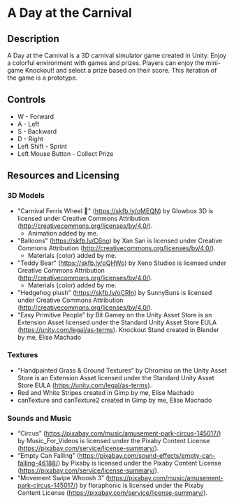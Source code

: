# A Day at the Carnival

## Description
A Day at the Carnival is a 3D carnival simulator game created in Unity. Enjoy a colorful environment with games and prizes. Players can enjoy the mini-game Knockout! and select a prize based on their score. This iteration of the game is a prototype.

## Controls
* W - Forward
* A - Left
* S - Backward
* D - Right
* Left Shift - Sprint
* Left Mouse Button - Collect Prize

## Resources and Licensing

### 3D Models
* "Carnival Ferris Wheel 🎡" (https://skfb.ly/oMEQN) by Glowbox 3D is licensed under Creative Commons Attribution (http://creativecommons.org/licenses/by/4.0/).
	* Animation added by me.
* "Balloons" (https://skfb.ly/C6no) by Xan San is licensed under Creative Commons Attribution (http://creativecommons.org/licenses/by/4.0/). 
	* Materials (color) added by me.
* "Teddy Bear" (https://skfb.ly/oQHWo) by Xeno Studios is licensed under Creative Commons Attribution (http://creativecommons.org/licenses/by/4.0/).
	* Materials (color) added by me.
* "Hedgehog plush" (https://skfb.ly/oCRIn) by SunnyBuns is licensed under Creative Commons Attribution (http://creativecommons.org/licenses/by/4.0/).
* “Easy Primitive People” by Bit Gamey on the Unity Asset Store is an Extension Asset licensed under the Standard Unity Asset Store EULA (https://unity.com/legal/as-terms).
Knockout Stand created in Blender by me, Elise Machado

### Textures
* “Handpainted Grass & Ground Textures” by Chromisu on the Unity Asset Store is an Extension Asset licensed under the Standard Unity Asset Store EULA (https://unity.com/legal/as-terms).
* Red and White Stripes created in Gimp by me, Elise Machado
* canTexture and canTexture2 created in Gimp by me, Elise Machado

### Sounds and Music
* “Circus” (https://pixabay.com/music/amusement-park-circus-145017/) by Music_For_Videos is licensed under the Pixaby Content License (https://pixabay.com/service/license-summary/). 
* “Empty Can Falling” (https://pixabay.com/sound-effects/empty-can-falling-46188/) by Pixaby is licensed under the Pixaby Content License (https://pixabay.com/service/license-summary/). 
* “Movement Swipe Whoosh 3” (https://pixabay.com/music/amusement-park-circus-145017/) by floraphonic is licensed under the Pixaby Content License (https://pixabay.com/service/license-summary/). 
